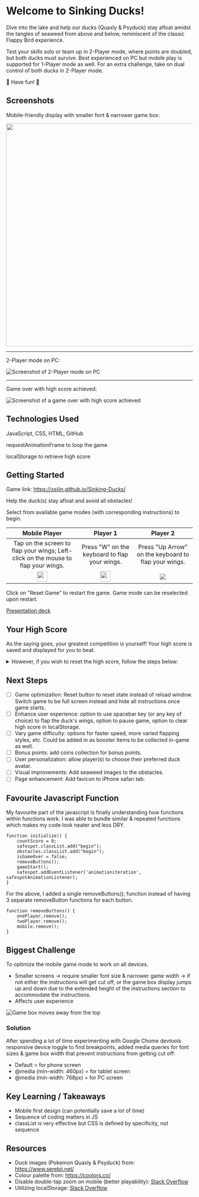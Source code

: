 # Welcome to Sinking Ducks!

Dive into the lake and help our ducks (Quaxly & Psyduck) stay afloat amidst the tangles of seaweed from above and below, reminiscent of the classic Flappy Bird experience. 

Test your skills solo or team up in 2-Player mode, where points are doubled, but both ducks must survive. Best experienced on PC but mobile play is supported for 1-Player mode as well. For an extra challenge, take on dual control of both ducks in 2-Player mode.

:duck: Have fun! :duck:

## Screenshots

Mobile-friendly display with smaller font & narrower game box:

<img src="/assets/images/mobileIOS.png" width="600">

- - - -

2-Player mode on PC:

![Screenshot of 2-Player mode on PC](/assets/images/twoplayer_onpc.png "Screenshot of 2-Player mode on PC")
- - - -
Game over with high score achieved:

![Screenshot of a game over with high score achieved](/assets/images/gameover_highscore.png "Screenshot of a game over with high score achieved")

## Technologies Used

JavaScript, CSS, HTML, GitHub

requestAnimationFrame to loop the game

localStorage to retrieve high score

## Getting Started

Game link: https://xsijin.github.io/Sinking-Ducks/

Help the duck(s) stay afloat and avoid all obstacles!

Select from available game modes (with corresponding instructions) to begin.

Mobile Player | Player 1 | Player 2
| :---: | :---: | :---:
Tap on the screen to flap your wings; Left-click on the mouse to flap your wings.  | Press "W" on the keyboard to flap your wings. | Press "Up Arrow" on the keyboard to flap your wings.
<img src="/assets/images/p1.png" width="28">  | <img src="/assets/images/p1.png" width="28"> | <img src="/assets/images/p2.png">

Click on "Reset Game" to restart the game. Game mode can be reselected upon restart.

[Presentation deck](https://docs.google.com/presentation/d/1eDLX1H5AnUJsffW_WhMXYnyJ19-zv8V0m_Gsfsy8WB4/edit?usp=sharing)

## Your High Score

As the saying goes, your greatest competition is yourself! Your high score is saved and displayed for you to beat.

<details>

<summary>However, if you wish to reset the high score, follow the steps below:</summary>

1. On Google Chrome browser, right-click on the game page.

2. Click on 'Inspect'

3. Click on 'Console'

4. Paste below code in:

```ruby
localStorage.removeItem("highScore");
```

5. Press <kbd>Enter</kbd> on the keyboard

</details>

## Next Steps

- [ ] Game optimization: Reset button to reset state instead of reload window. Switch game to be full screen instead and hide all instructions once game starts.
- [ ] Enhance user experience: option to use spacebar key (or any key of choice) to flap the duck's wings, option to pause game, option to clear high score in localStorage.
- [ ] Vary game difficulty: options for faster speed, more varied flapping styles, etc. Could be added in as booster items to be collected in-game as well.
- [ ] Bonus points: add coins collection for bonus points.
- [ ] User personalization: allow player(s) to choose their preferred duck avatar.
- [ ] Visual improvements: Add seaweed images to the obstacles.
- [ ] Page enhancement: Add favicon to iPhone safari tab.

## Favourite Javascript Function

My favourite part of the javascript is finally understanding how functions within functions work. I was able to bundle similar & repeated functions which makes my code look neater and less DRY.

```
function initialize() {
    countScore = 0;
    safespot.classList.add("begin");
    obstacles.classList.add("begin");
    isGameOver = false;
    removeButtons();
    gameStart();
    safespot.addEventListener('animationiteration', safespotAnimationListener);
}
```

For the above, I added a single removeButtons(); function instead of having 3 separate removeButton functions for each button.

```
function removeButtons() {
    onePlayer.remove();
    twoPlayer.remove();
    mobile.remove();
}
```

## Biggest Challenge

To optimize the mobile game mode to work on all devices.
 - Smaller screens → require smaller font size & narrower game width → if not either the instructions will get cut off, or the game box display jumps up and down due to the extended height of the instructions section to accommodate the instructions.
 - Affects user experience

![Game box moves away from the top](/assets/images/glitch.png "Game box moves away from the top")

### Solution

After spending a lot of time experimenting with Google Chome devtools responsive device toggle to find breakpoints, added media queries for font sizes & game box width that prevent instructions from getting cut off:

- Default = for phone screen
- @media (min-width: 460px) = for tablet screen
- @media (min-width: 768px) = for PC screen

## Key Learning / Takeaways

 - Mobile first design (can potentially save a lot of time)
 - Sequence of coding matters in JS
 - classList is very effective but CSS is defined by specificity, not sequence

## Resources

- Duck images (Pokemon Quaxly & Psyduck) from: https://www.serebii.net/
- Colour palette from: https://coolors.co/
- Disable double-tap zoom on mobile (better playability): [Stack Overflow](https://stackoverflow.com/questions/10614481/disable-double-tap-zoom-option-in-browser-on-touch-devices)
- Utilizing localStorage: [Stack Overflow](https://stackoverflow.com/questions/63634765/making-a-high-score-best-time-localstorage-in-javascript)